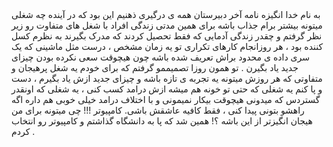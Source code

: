 <!doctype html>
<html lang="en">
<head>
    <meta charset="UTF-8">
    <meta name="viewport"
          content="width=device-width, user-scalable=no, initial-scale=1.0, maximum-scale=1.0, minimum-scale=1.0">
    <meta http-equiv="X-UA-Compatible" content="ie=edge">
    <title>SOP</title>
    <link rel="stylesheet" href="style.css">

</head>
<body>
<div>
    <span>به نام خدا</span>
    <span>انگيزه نامه</span>
    <span>آخر دبیرستان همه ی درگیری ذهنیم این بود که در آینده چه شغلی میتونه بیشتر برام
جذاب باشه برای همین  مدتی زندگی افراد با شغل های متفاوت رو زیر نظر گرفتم و
چقدر زندگی آدمایی که فقط تحصیل کردند که مدرک بگیرند به نظرم کسل کننده بود
، هر روزانجام کارهای تکراری تو یه زمان مشخص ، درست مثل ماشینی که یک سری
داده ی محدود براش تعریف شده باشه چون هیچوقت سعی نکرده بودن چیزای جدید
یاد بگیرن . تو همون روزا تصمیممو گرفتم که  برای خودم یه شغل پرهیجان و متفاوتی که
هر روزش میتونه یه تجربه ی تازه باشه و چیزای جدید ازش یاد بگیرم ، دست و پا کنم یه
شغلی که حتی تو خونه هم میشه ازش درامد کسب کنی ، یه شغلی که اونقدر گستردس
که میدونی هیچوقت بیکار نمیمونی و با اختلاف درامد خیلی خوبی هم داره اگه راهشو
بتونی پیدا کنی ، فقط کافیه عاشقش باشی.
کامپیوتر !!! چی میتونه برای من هیجان انگیزتر از این باشه ؟!
همین شد که پا به دانشگاه گذاشتم و کامپیوتر رو انتخاب کردم .
       
</span>
</div>
</body>

